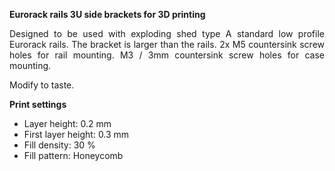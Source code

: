 **Eurorack rails 3U side brackets for 3D printing**

<div align="justify">
Designed to be used with exploding shed type A standard low profile Eurorack rails. The bracket is larger than the rails.
2x M5 countersink screw holes for rail mounting. M3 / 3mm countersink screw holes for case mounting. 
</div>

Modify to taste. 


**Print settings**

- Layer height: 0.2 mm
- First layer height: 0.3 mm
- Fill density: 30 %
- Fill pattern: Honeycomb
